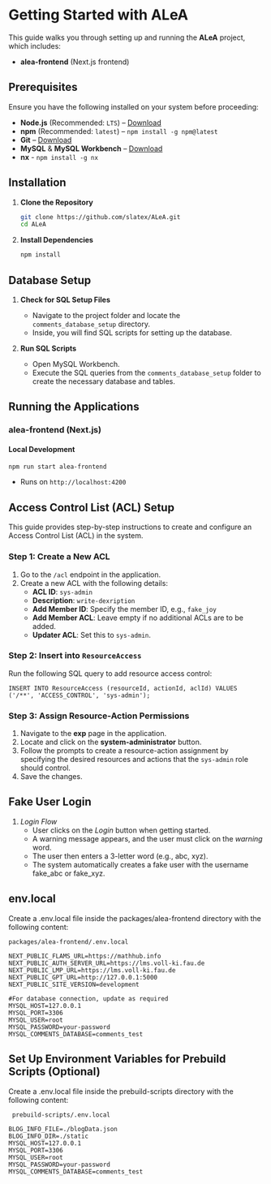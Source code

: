 # Getting Started with ALeA

This guide walks you through setting up and running the **ALeA** project, which includes:
- **alea-frontend** (Next.js frontend)

## Prerequisites  
Ensure you have the following installed on your system before proceeding:
- **Node.js** (Recommended: `LTS`) – [Download](https://nodejs.org/)
- **npm** (Recommended: `latest`) – `npm install -g npm@latest`
- **Git** – [Download](https://git-scm.com/)
- **MySQL** & **MySQL Workbench** – [Download](https://dev.mysql.com/downloads/)
- **nx** - `npm install -g nx`

## Installation  

1. **Clone the Repository**  
   ```sh
   git clone https://github.com/slatex/ALeA.git
   cd ALeA
   ```

2. **Install Dependencies**  
   ```sh
   npm install
   ```

## Database Setup

1. **Check for SQL Setup Files**
   - Navigate to the project folder and locate the `comments_database_setup` directory.
   - Inside, you will find SQL scripts for setting up the database.

2. **Run SQL Scripts**
   - Open MySQL Workbench.
   - Execute the SQL queries from the `comments_database_setup` folder to create the necessary database and tables.

## Running the Applications  

### alea-frontend (Next.js)  

#### Local Development  
```sh
npm run start alea-frontend
```
- Runs on `http://localhost:4200`  



   
## Access Control List (ACL) Setup

This guide provides step-by-step instructions to create and configure an Access Control List (ACL) in the system.

### Step 1: Create a New ACL

1. Go to the `/acl` endpoint in the application.
2. Create a new ACL with the following details:
   - **ACL ID**: `sys-admin`
   - **Description**: `write-dexription`
   - **Add Member ID**: Specify the member ID, e.g., `fake_joy`
   - **Add Member ACL**: Leave empty if no additional ACLs are to be added.
   - **Updater ACL**: Set this to `sys-admin`.

### Step 2: Insert into `ResourceAccess`

Run the following SQL query to add resource access control:

   ```INSERT INTO ResourceAccess (resourceId, actionId, aclId) VALUES ('/**', 'ACCESS_CONTROL', 'sys-admin');```

### Step 3: Assign Resource-Action Permissions

1. Navigate to the **exp** page in the application.
2. Locate and click on the **system-administrator** button.
3. Follow the prompts to create a resource-action assignment by specifying the desired resources and actions that the `sys-admin` role should control.
4. Save the changes.

## Fake User Login

1. *Login Flow*  
   - User clicks on the *Login* button when getting started.
   - A warning message appears, and the user must click on the *warning* word.
   - The user then enters a 3-letter word (e.g., abc, xyz).
   - The system automatically creates a fake user with the username fake_abc or fake_xyz.  


## env.local

Create a .env.local file inside the packages/alea-frontend directory with the following content:

`packages/alea-frontend/.env.local`

```
NEXT_PUBLIC_FLAMS_URL=https://mathhub.info
NEXT_PUBLIC_AUTH_SERVER_URL=https://lms.voll-ki.fau.de
NEXT_PUBLIC_LMP_URL=https://lms.voll-ki.fau.de
NEXT_PUBLIC_GPT_URL=http://127.0.0.1:5000
NEXT_PUBLIC_SITE_VERSION=development

#For database connection, update as required
MYSQL_HOST=127.0.0.1
MYSQL_PORT=3306
MYSQL_USER=root
MYSQL_PASSWORD=your-password
MYSQL_COMMENTS_DATABASE=comments_test
```



## Set Up Environment Variables for Prebuild Scripts (Optional)

Create a .env.local file inside the prebuild-scripts directory with the following content:

` prebuild-scripts/.env.local`
```
BLOG_INFO_FILE=./blogData.json
BLOG_INFO_DIR=./static
MYSQL_HOST=127.0.0.1
MYSQL_PORT=3306
MYSQL_USER=root
MYSQL_PASSWORD=your-password
MYSQL_COMMENTS_DATABASE=comments_test
```
